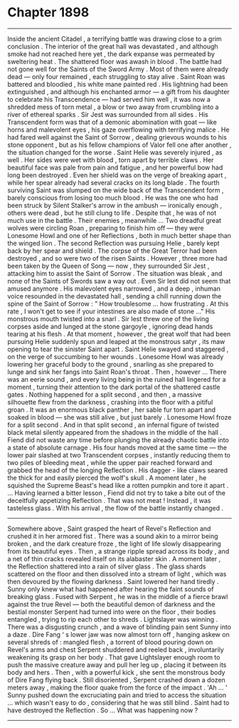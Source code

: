 
# Chapter 1898


---

Inside the ancient Citadel , a terrifying battle was drawing close to a grim conclusion . The interior of the great hall was devastated , and although smoke had not reached here yet , the dark expanse was permeated by sweltering heat . The shattered floor was awash in blood .
The battle had not gone well for the Saints of the Sword Army . Most of them were already dead — only four remained , each struggling to stay alive .
Saint Roan was battered and bloodied , his white mane painted red . His lightning had been extinguished , and although his enchanted armor — a gift from his daughter to celebrate his Transcendence — had served him well , it was now a shredded mess of torn metal , a blow or two away from crumbling into a river of ethereal sparks .
Sir Jest was surrounded from all sides . His Transcendent form was that of a demonic abomination with goat — like horns and malevolent eyes , his gaze overflowing with terrifying malice . He had fared well against the Saint of Sorrow , dealing grievous wounds to his stone opponent , but as his fellow champions of Valor fell one after another , the situation changed for the worse . Saint Helie was severely injured , as well . Her sides were wet with blood , torn apart by terrible claws . Her beautiful face was pale from pain and fatigue , and her powerful bow had long been destroyed . Even her shield was on the verge of breaking apart , while her spear already had several cracks on its long blade . The fourth surviving Saint was slumped on the wide back of the Transcendent form , barely conscious from losing too much blood . He was the one who had been struck by Silent Stalker's arrow in the ambush — ironically enough , others were dead , but he still clung to life . Despite that , he was of not much use in the battle .
Their enemies , meanwhile ...
Two dreadful great wolves were circling Roan , preparing to finish him off — they were Lonesome Howl and one of her Reflections , both in much better shape than the winged lion .
The second Reflection was pursuing Helie , barely kept back by her spear and shield .
The corpse of the Great Terror had been destroyed , and so were two of the risen Saints . However , three more had been taken by the Queen of Song — now , they surrounded Sir Jest , attacking him to assist the Saint of Sorrow .
The situation was bleak , and none of the Saints of Swords saw a way out . Even Sir Iest did not seem that amused anymore .
His malevolent eyes narrowed , and a deep , inhuman voice resounded in the devastated hall , sending a chill running down the spine of the Saint of Sorrow : " How troublesome ... how frustrating . At this rate , I won't get to see if your intestines are also made of stone ..."
His monstrous mouth twisted into a snarl .
Sir Iest threw one of the living corpses aside and lunged at the stone gargoyle , ignoring dead hands tearing at his flesh .
At that moment , however , the great wolf that had been pursuing Helie suddenly spun and leaped at the monstrous satyr , its maw opening to tear the sinister Saint apart .
Saint Helie swayed and staggered , on the verge of succumbing to her wounds . Lonesome Howl was already lowering her graceful body to the ground , snarling as she prepared to lunge and sink her fangs into Saint Roan's throat .
Then , however ...
There was an eerie sound , and every living being in the ruined hall lingered for a moment , turning their attention to the dark portal of the shattered castle gates . Nothing happened for a split second , and then , a massive silhouette flew from the darkness , crashing into the floor with a pitiful groan .
It was an enormous black panther , her sable fur torn apart and soaked in blood — she was still alive , but just barely .
Lonesome Howl froze for a split second .
And in that split second , an infernal figure of twisted black metal silently appeared from the shadows in the middle of the hall .
Fiend did not waste any time before plunging the already chaotic battle into a state of absolute carnage . His four hands moved at the same time — the lower pair slashed at two Transcendent corpses , instantly reducing them to two piles of bleeding meat , while the upper pair reached forward and grabbed the head of the longing Reflection .
His dagger - like claws seared the thick for and easily pierced the wolf's skull . A moment later , he squished the Supreme Beast's head like a rotten pumpkin and tore it apart .
... Having learned a bitter lesson , Fiend did not try to take a bite out of the deceitfully appetizing Reflection .
That was not meat ! Instead , it was tasteless glass .
With his arrival , the flow of the battle instantly changed .
****
Somewhere above , Saint grasped the heart of Revel's Reflection and crushed it in her armored fist .
There was a sound akin to a mirror being broken , and the dark creature froze , the light of life slowly disappearing from its beautiful eyes . Then , a strange ripple spread across its body , and a net of thin cracks revealed itself on its alabaster skin .
A moment later , the Reflection shattered into a rain of silver glass . The glass shards scattered on the floor and then dissolved into a stream of light , which was then devoured by the flowing darkness .
Saint lowered her hand tiredly .
Sunny only knew what had happened after hearing the faint sounds of breaking glass . Fused with Serpent , he was in the middle of a fierce brawl against the true Revel — both the beautiful demon of darkness and the bestial monster Serpent had turned into were on the floor , their bodies entangled , trying to rip each other to shreds .
Lightslayer was winning .
There was a disgusting crunch , and a wave of blinding pain sent Sunny into a daze . Dire Fang ‘ s lower jaw was now almost torn off , hanging askew on several shreds of : mangled flesh , a torrent of blood pouring down on Revel's arms and chest
Serpent shuddered and reeled back , involuntarily weakening its grasp on her body . That gave Lightslayer enough room to push the massive creature away and pull her leg up , placing it between its body and hers .
Then , with a powerful kick , she sent the monstrous body of Dire Fang flying back .
Still disoriented , Serpent crashed down a dozen meters away , making the floor quake from the force of the impact .
'Ah ... '
Sunny pushed down the excruciating pain and tried to access the situation ... which wasn't easy to do , considering that he was still blind .
Saint had to have destroyed the Reflection . So ...
What was happening now ?

---

